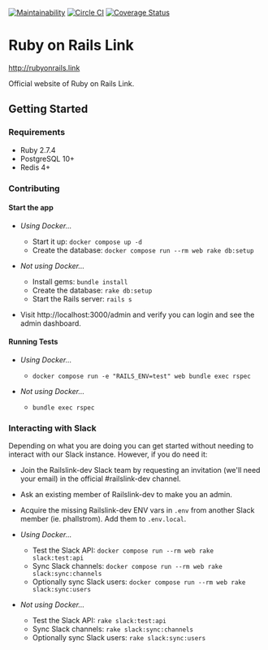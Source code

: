 [![Maintainability](https://qlty.sh/gh/railslink/projects/railslink/maintainability.svg)](https://qlty.sh/gh/railslink/projects/railslink)
[![Circle CI](https://circleci.com/gh/railslink/railslink.svg?style=shield)](https://circleci.com/gh/railslink/railslink)
[![Coverage Status](https://coveralls.io/repos/railslink/railslink/badge.svg?branch=coverage&service=github)](https://coveralls.io/github/railslink/railslink?branch=coverage)

# Ruby on Rails Link

http://rubyonrails.link

Official website of Ruby on Rails Link.

## Getting Started

### Requirements

- Ruby 2.7.4
- PostgreSQL 10+
- Redis 4+

### Contributing

#### Start the app

- _Using Docker..._

  - Start it up: `docker compose up -d`
  - Create the database: `docker compose run --rm web rake db:setup`

- _Not using Docker..._

  - Install gems: `bundle install`
  - Create the database: `rake db:setup`
  - Start the Rails server: `rails s`

- Visit http://localhost:3000/admin and verify you can login and see the
  admin dashboard.

#### Running Tests

- _Using Docker..._

  - `docker compose run -e "RAILS_ENV=test" web bundle exec rspec`

- _Not using Docker..._

  - `bundle exec rspec`

### Interacting with Slack

Depending on what you are doing you can get started without needing to interact
with our Slack instance. However, if you do need it:

- Join the Railslink-dev Slack team by requesting an invitation (we'll need
  your email) in the official #railslink-dev channel.

- Ask an existing member of Railslink-dev to make you an admin.

- Acquire the missing Railslink-dev ENV vars in `.env` from another Slack
  member (ie. phallstrom). Add them to `.env.local`.

- _Using Docker..._

  - Test the Slack API: `docker compose run --rm web rake slack:test:api`
  - Sync Slack channels: `docker compose run --rm web rake slack:sync:channels`
  - Optionally sync Slack users: `docker compose run --rm web rake slack:sync:users`

- _Not using Docker..._

  - Test the Slack API: `rake slack:test:api`
  - Sync Slack channels: `rake slack:sync:channels`
  - Optionally sync Slack users: `rake slack:sync:users`
